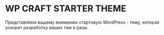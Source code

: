 # WP CRAFT STARTER THEME
Представляем вашему вниманию стартовую WordPress - тему, которая ускорит разработку ваших тем в разы.
